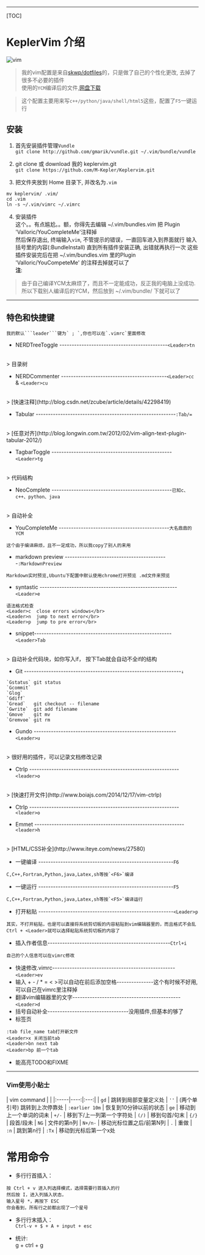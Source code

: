 ***

[TOC]
# KeplerVim 介绍

![vim](http://images.cnblogs.com/cnblogs_com/tianjintou/890803/o_Screenshot%20from%202016-10-07%2011-59-15.png)

> 我的vim配置是来自[skwp/dotfiles](https://github.com/skwp/dotfiles)的，只是做了自己的个性化更改,
去掉了很多不必要的插件   
使用的````YCM````编译后的文件,[网盘下载](https://pan.baidu.com/s/1jHOquKe)

> 这个配置主要用来写````c++/python/java/shell/html5````这些，配置了````F5````一键运行


## 安装
1. 首先安装插件管理```Vundle```
</br>`git clone http://github.com/gmarik/vundle.git ~/.vim/bundle/vundle`

2. git clone 或 download 我的 keplervim.git
</br>`git clone https://github.com/M-Kepler/Keplervim.git`

3. 把文件夹放到 Home 目录下, 并改名为`.vim`
```
mv keplervim/ .vim/
cd .vim
ln -s ~/.vim/vimrc ~/.vimrc
```
4. 安装插件<br />
这个。。有点尴尬。。额，你得先去编辑 ~/.vim/bundles.vim 把 Plugin 'Valloric/YouCompleteMe'注释掉
<br /> 然后保存退出, 终端输入`vim`, 不管提示的错误，一直回车进入到界面就行
输入括号里的内容(:BundleInstall) 直到所有插件安装正确, 出错就再执行一次
    这些插件安装完后在把 ~/.vim/bundles.vim 里的Plugin 'Valloric/YouCompeteMe' 的注释去掉就可以了
<br />**注**:
> 由于自己编译YCM太麻烦了，而且不一定能成功，反正我的电脑上没成功.
    所以下载别人编译后的YCM，然后放到 ~/.vim/bundle/ 下就可以了
***
## 特色和快捷键
    我的默认```leader```键为` ; `,你也可以在`.vimrc`里面修改
* NERDTreeToggle --------------------------------------------`<Leader>tn`
</br>
> 目录树

* NERDCommenter -------------------------------------------`<Leader>cc` & `<Leader>cu`
</br>
> [快速注释](http://blog.csdn.net/zcube/article/details/42298419)

* Tabular ---------------------------------------------------------`:Tab/=`
</br>
> [任意对齐](http://blog.longwin.com.tw/2012/02/vim-align-text-plugin-tabular-2012/)

* TagbarToggle -------------------------------------------------`<Leader>tg`
</br>
> 代码结构

* NeoComplete -------------------------------------------------`已知c、c++、python、java`
</br>
> 自动补全

* YouCompleteMe ---------------------------------------------`大名鼎鼎的YCM`
```
这个由于编译麻烦，且不一定成功，所以我copy了别人的来用
```

* markdown preview ------------------------------------------`:MarkdownPreview`
```
Markdown实时预览,Ubuntu下配置中默认使用chrome打开预览 .md文件来预览
```

* syntastic --------------------------------------------------------`<Leader>e`
```
语法格式检查
<Leader>c  close errors windows</br>
<Leader>n  jump to next error</br>
<Leader>p  jump to pre error</br>
```

* snippet--------------------------------------------------------`<Leader>Tab`
</br>
> 自动补全代码块，如你写入if， 按下<leader>Tab就会自动不全if的结构

* Git ----------------------------------------------------------------`↓`
```
`Gstatus` git status
`Gcommit`
`Glog`
`Gdiff`
`Gread`   git checkout -- filename
`Gwrite`  git add filename
`Gmove`   git mv
`Gremvoe` git rm
```

* Gundo ----------------------------------------------------------`<Leader>u`
</br>
> 很好用的插件，可以记录文档修改记录

* Ctrlp -------------------------------------------------------------`<leader>o`
</br>
> [快速打开文件](http://www.boiajs.com/2014/12/17/vim-ctrlp)

* Ctrlp -------------------------------------------------------------`<leader>o`

* Emmet -------------------------------------------------------------`<leader>h`
 </br>
 > [HTML/CSS补全](http://www.iteye.com/news/27580)

* 一键编译 -------------------------------------------------------`F6`
```
C,C++,Fortran,Python,java,Latex,sh等按`<F6>`编译
```

* 一键运行 -------------------------------------------------------`F5`
```
C,C++,Fortran,Python,java,Latex,sh等按`<F5>`编译运行
```

* 打开粘贴 -------------------------------------------------------`<Leader>p`
```
其实，不打开粘贴，也是可以直接将系统剪切板的内容粘贴到vim编辑器里的，而且格式不会乱
Ctrl + <Leader>就可以选择粘贴系统剪切板的内容了
```

* 插入作者信息--------------------------------------------------`Ctrl+i`
```
自己的个人信息可以在vimrc修改
```
* 快速修改.vimrc--------------------------------------------------`<Leader>ev`
* 输入 + - / * =  < >可以自动在前后添加空格---------------这个有时候不好用,可以自己在vimrc里注释掉
* 翻译vim编辑器里的文字--------------------------------------------`<Leader>d`
* 括号自动补全---------------------------------没用插件,但基本的够了
* 标签页
```
:tab file_name tab打开新文件
<Leader>x 关闭当前tab
<Leader>bn next tab
<Leader>bp 前一个tab
```
* 能高亮TODO和FIXME

***
### Vim使用小贴士

| vim command | |
|:-----|----:|:---:|
| `gd` |   跳转到局部变量定义处
| `''`  | (两个单引号) 跳转到上次停靠处
| `:earlier 10m` |  恢复到10分钟以前的状态
| `ge`  | 移动到上一个单词的词未
| `+/-` |  移到下/上一列第一个字符处
| `(/)` |  移到句首/句末
| `{/}` |  段首/段未
| `NG`  |  文件的第n列
| `N+/n-` |  移动光标位置之后/前第N列
| `.`   |  重做
| `:n`  |  跳到第n行
| `:Tx`	|  移动到光标后第一个x处

# 常用命令
* 多行行首插入：   
```
按 Ctrl + v 进入列选择模式，选择需要行首插入的行
然后按 I，进入列插入状态，
输入星号 *，再按下 ESC
你会看到，所有行之前都出现了一个星号
```

* 多行行末插入：   
`Ctrl-v + $ + A + input + esc`

* 统计:    
g + ctrl + g

